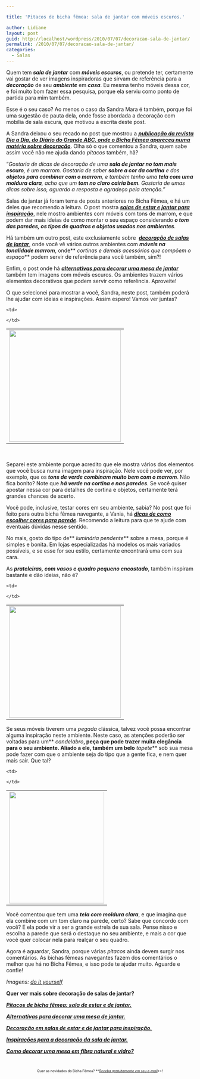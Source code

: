 ```yaml
---

title: 'Pitacos de bicha fêmea: sala de jantar com móveis escuros.'

author: Lidiane
layout: post
guid: http://localhost/wordpress/2010/07/07/decoracao-sala-de-jantar/
permalink: /2010/07/07/decoracao-sala-de-jantar/
categories:
  - Salas
---
```

Quem tem **_sala de jantar_** com **_móveis escuros_**, ou pretende ter, certamente vai gostar de ver imagens inspiradoras que sirvam de referência para a **_decoração_** de seu **_ambiente_** em **_casa_**. Eu mesma tenho móveis dessa cor, e foi muito bom fazer essa pesquisa, porque ela serviu como ponto de partida para mim também.

Esse é o seu caso? Ao menos o caso da Sandra Mara é também, porque foi uma sugestão de pauta dela, onde fosse abordada a decoração com mobília de sala escura, que motivou a escrita deste post.

<!--more-->

A Sandra deixou o seu recado no post que mostrou a **_[publicação da revista Dia a Dia, do Diário do Grande ABC, onde o Bicha Fêmea apareceu numa matéria sobre decoração](http://www.trololodemulher.com.br/2010/01/15/bicha-femea-na-midia-dia-a-dia-revista-do-diario-do-grande-abc/)_**. Olha só o que comentou a Sandra, quem sabe assim você não me ajuda dando _pitacos_ também, hã?

“_Gostaria de dicas de decoração de uma **sala de jantar no tom mais escuro**, é um marrom. Gostaria de saber **sobre a cor da cortina** e dos **objetos para combinar com o marrom**, e também tenho uma **tela com uma moldura clara**, acho que um **tom no claro cairia bem**. Gostaria de umas dicas sobre isso, aguardo a resposta e agradeço pela atenção.”_

Salas de jantar já foram tema de posts anteriores no Bicha Fêmea, e há um deles que recomendo a leitura. O post mostra **_[salas de estar e jantar para inspiração](http://www.trololodemulher.com.br/2009/04/12/decoracao-sala-estar-jantar/)_**, nele mostro ambientes com móveis com tons de marrom, e que podem dar mais ideias de como montar o seu espaço considerando **_o tom das paredes, os tipos de quadros e objetos usados nos ambientes_**.

Há também um outro post, este exclusiamente sobre  **_[decoração de salas de jantar](http://www.trololodemulher.com.br/2009/02/18/sala-de-jantar-olhando-alm-do-enfeite-da-mesa/)_**, onde você vê vários outros ambientes com **_móveis na tonalidade marrom_**, onde** _cortinas e demais acessórios que compõem o espaço_** podem servir de referência para você também, sim?!

Enfim, o post onde há <a href="http://www.trololodemulher.com.br/2009/02/11/decoracao-mesa-sala-jantar/" target="_self">**<em>alternativas para decorar uma mesa de jantar</em>** </a>também tem imagens com móveis escuros. Os ambientes trazem vários elementos decorativos que podem servir como referência. Aproveite!

O que selecionei para mostrar a você, Sandra, neste post, também poderá lhe ajudar com ideias e inspirações. Assim espero! Vamos ver juntas?

<table align="center">
  <tr>
    <td>
      <a href="http://www.trololodemulher.com.br/blog/wp-content/uploads/2010/06/sala-de-jantar-mesa-e-aparador-escuro.jpg"><img class="alignnone size-medium wp-image-4832" title="sala de jantar - mesa e aparador escuro" src="http://www.trololodemulher.com.br/blog/wp-content/uploads/2010/06/sala-de-jantar-mesa-e-aparador-escuro-300x300.jpg" alt="" width="300" height="300" /></a>
    </td>
    
    <td>
       
    </td>
  </tr>
</table>

 

Separei este ambiente porque acredito que ele mostra vários dos elementos que você busca numa imagem para inspiração. Nele você pode ver, por exemplo, que os **_tons de verde combinam muito bem com o marrom_**. Não fica bonito? Note que **_há verde na cortina e nas paredes_**. Se você quiser apostar nessa cor para detalhes de cortina e objetos, certamente terá grandes chances de acerto.

Você pode, inclusive, testar cores em seu ambiente, sabia? No post que foi feito para outra bicha fêmea navegante, a Vania, há **_[dicas de como escolher cores para parede](http://www.trololodemulher.com.br/2010/05/31/cores-para-parede/)_**. Recomendo a leitura para que te ajude com eventuais dúvidas nesse sentido.

No mais, gosto do tipo de** _luminária pendente_** sobre a mesa, porque é simples e bonita. Em lojas especializadas há modelos os mais variados possíveis, e se esse for seu estilo, certamente encontrará uma com sua cara.

As **_prateleiras, com vasos e quadro pequeno encostado_**, também inspiram bastante e dão ideias, não é?

<table align="center">
  <tr>
    <td>
      <a href="http://www.trololodemulher.com.br/blog/wp-content/uploads/2010/06/sala-de-jantar-classica.jpg"><img class="alignnone size-medium wp-image-4833" title="sala de jantar clássica" src="http://www.trololodemulher.com.br/blog/wp-content/uploads/2010/06/sala-de-jantar-classica-300x300.jpg" alt="" width="300" height="300" /></a>
    </td>
    
    <td>
       
    </td>
  </tr>
</table>

Se seus móveis tiverem uma _pegada_ clássica, talvez você possa encontrar alguma inspiração neste ambiente. Neste caso, as atenções poderão ser voltadas para um** _candelabro_**, peça que pode trazer muita elegância para o seu ambiente. Aliado a ele, também um belo** _tapete_** sob sua mesa pode fazer com que o ambiente seja do tipo que a gente fica, e nem quer mais sair. Que tal?

<table align="center">
  <tr>
    <td>
      <a href="http://www.trololodemulher.com.br/blog/wp-content/uploads/2010/06/quadro-como-destaque.jpg"><img class="alignnone size-medium wp-image-4831" title="quadro como destaque" src="http://www.trololodemulher.com.br/blog/wp-content/uploads/2010/06/quadro-como-destaque-255x300.jpg" alt="" width="255" height="300" /></a>
    </td>
    
    <td>
       
    </td>
  </tr>
</table>

Você comentou que tem uma **_tela com moldura clara_**, e que imagina que ela combine com um tom claro na parede, certo? Sabe que concordo com você? E ela pode vir a ser a grande estrela de sua sala. Pense nisso e escolha a parede que será o destaque no seu ambiente, e mais a cor que você quer colocar nela para realçar o seu quadro.

Agora é aguardar, Sandra, porque várias _pitacos_ ainda devem surgir nos comentários. As bichas fêmeas navegantes fazem dos comentários o melhor que há no Bicha Fêmea, e isso pode te ajudar muito. Aguarde e confie!

_Imagens:_ <a href="http://www.diyideas.com/" target="_blank"><em>do it yourself</em></a>

**Quer ver mais sobre decoração de salas de jantar?**

**_[Pitacos de bicha fêmea: sala de estar e de jantar.](http://www.trololodemulher.com.br/2010/04/09/sala-de-estar-e-de-jantar/)_**

**_[Alternativas para decorar uma mesa de jantar.](http://www.trololodemulher.com.br/2009/02/11/decoracao-mesa-sala-jantar/)_**

**_[Decoração em salas de estar e de jantar para inspiração.](http://www.trololodemulher.com.br/2009/04/12/decoracao-sala-estar-jantar/)_**

**_[Inspirações para a decoração da sala de jantar.](http://www.trololodemulher.com.br/2009/02/18/sala-de-jantar-olhando-alm-do-enfeite-da-mesa/)_**

**_[Como decorar uma mesa em fibra natural e vidro?](http://www.trololodemulher.com.br/2009/11/24/como-decorar-uma-mesa-em-fibra-natural-e-vidro/)_**

<span style="font-size: xx-small;"> </span>

<p style="text-align: center;">
  <span style="font-size: xx-small;">Quer as novidades do Bicha Fêmea? **<em><a href="http://feedburner.google.com/fb/a/mailverify?uri=blogbichafemea&loc=pt_BR" target="_blank">Receba gratuitamente em seu e-mail</a></em>**!</span>
</p>